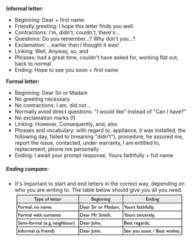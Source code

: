 **Informal letter:**

* Beginning: Dear + first name
* Friendly greeting: I hope this letter finds you well.
* Contractions: I'm, didn't, couldn't, there's...
* Questions: Do you remember...? Why don't you...?
* Exclamation: ...earlier than I thought it was!
* Linking: Well, Anyway, so, and
* Phrases: had a great time, couldn't have asked for, working flat out, back to normal
* Ending: Hope to see you soon + first name

**Formal letter:**

* Beginning: Dear Sir or Madam
* No greeting necessary
* No contractions: I am, did not...
* Normally avoid direct questions: "I would like" instead of "Can I have?"
* No exclamation marks \(!\)
* Linking: However, Consequently, and, also
* Phrases and vocabulary: with regard to, appliance, it was installed, the following day, failed to \(meaning "didn't"\), procedure, he assured me, report the issue, contacted, under warranty, I am entitled to, replacement, phone me personally
* Ending: I await your prompt response, Yours faithfully + full name

##### Ending compare:

* It's important to start and end letters in the correct way, depending on who you are writing to. The table below should give you all you need.
  ![](/assets/ending.png)

